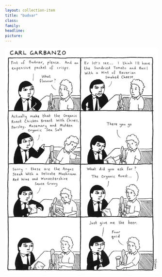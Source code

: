 ```yaml
---
layout: collection-item
title: "budvar"
class:	
family:
headline:
picture:
---
```


![budvar](/assets/img/garbanzo/2007/budvar-900w.jpg)